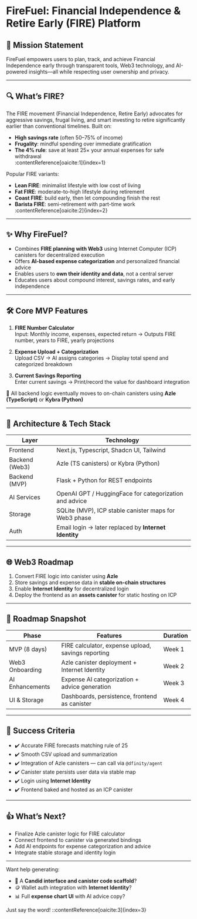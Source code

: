 # FireFuel: Financial Independence & Retire Early (FIRE) Platform

## 🚀 Mission Statement
FireFuel empowers users to plan, track, and achieve Financial Independence early through transparent tools, Web3 technology, and AI-powered insights—all while respecting user ownership and privacy.

---

## 🔍 What’s FIRE?

The FIRE movement (Financial Independence, Retire Early) advocates for aggressive savings, frugal living, and smart investing to retire significantly earlier than conventional timelines. Built on:

- **High savings rate** (often 50–75% of income)  
- **Frugality**: mindful spending over immediate gratification  
- **The 4% rule**: save at least 25× your annual expenses for safe withdrawal  
:contentReference[oaicite:1]{index=1}

Popular FIRE variants:
- **Lean FIRE**: minimalist lifestyle with low cost of living  
- **Fat FIRE**: moderate-to-high lifestyle during retirement  
- **Coast FIRE**: build early, then let compounding finish the rest  
- **Barista FIRE**: semi-retirement with part-time work  
:contentReference[oaicite:2]{index=2}

---

## ✨ Why FireFuel?

- Combines **FIRE planning with Web3** using Internet Computer (ICP) canisters for decentralized execution  
- Offers **AI-based expense categorization** and personalized financial advice  
- Enables users to **own their identity and data**, not a central server  
- Educates users about compound interest, savings rates, and early independence

---

## 🛠️ Core MVP Features

1. **FIRE Number Calculator**  
   Input: Monthly income, expenses, expected return → Outputs FIRE number, years to FIRE, yearly projections

2. **Expense Upload + Categorization**  
   Upload CSV → AI assigns categories → Display total spend and categorized breakdown

3. **Current Savings Reporting**  
   Enter current savings → Print/record the value for dashboard integration

🚧 All backend logic eventually moves to on-chain canisters using **Azle (TypeScript)** or **Kybra (Python)**

---

## 🧱 Architecture & Tech Stack

| Layer                | Technology                              |
|----------------------|------------------------------------------|
| Frontend             | Next.js, Typescript, Shadcn UI, Tailwind |
| Backend (Web3)       | Azle (TS canisters) or Kybra (Python)   |
| Backend (MVP)        | Flask + Python for REST endpoints        |
| AI Services          | OpenAI GPT / HuggingFace for categorization and advice |
| Storage              | SQLite (MVP), ICP stable canister maps for Web3 phase |
| Auth                 | Email login → later replaced by **Internet Identity** |

---

## 🌐 Web3 Roadmap

1. Convert FIRE logic into canister using **Azle**  
2. Store savings and expense data in **stable on-chain structures**  
3. Enable **Internet Identity** for decentralized login  
4. Deploy the frontend as an **assets canister** for static hosting on ICP

---

## 📆 Roadmap Snapshot

| Phase         | Features                                         | Duration |
|---------------|--------------------------------------------------|----------|
| MVP (8 days)  | FIRE calculator, expense upload, savings reporting | Week 1   |
| Web3 Onboarding | Azle canister deployment + Internet Identity     | Week 2   |
| AI Enhancements | Expense AI categorization + advice generation     | Week 3   |
| UI & Storage   | Dashboards, persistence, frontend as canister     | Week 4   |

---

## 🎯 Success Criteria

- ✔️ Accurate FIRE forecasts matching rule of 25  
- ✔️ Smooth CSV upload and summarization  
- ✔️ Integration of Azle canisters — can call via `@dfinity/agent`  
- ✔️ Canister state persists user data via stable map  
- ✔️ Login using **Internet Identity**  
- ✔️ Frontend baked and hosted as an ICP canister

---

## 👍 What’s Next?

- Finalize Azle canister logic for FIRE calculator
- Connect frontend to canister via generated bindings
- Add AI endpoints for expense categorization and advice
- Integrate stable storage and identity login

---

Want help generating:
- 📁 A **Candid interface and canister code scaffold**?
- 🪙 Wallet auth integration with **Internet Identity**?
- 📊 Full **expense chart UI** with AI advice copy?

Just say the word!
::contentReference[oaicite:3]{index=3}
